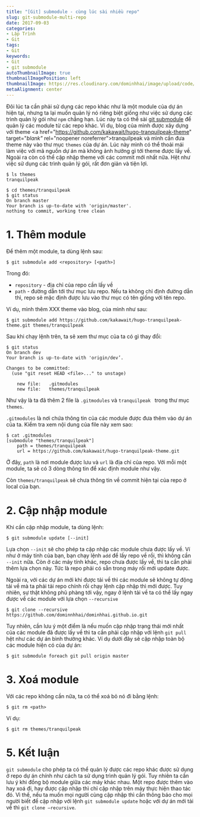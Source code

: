 ```yaml
---
title: "[Git] submodule - cùng lúc sài nhiều repo"
slug: git-submodule-multi-repo
date: 2017-09-03
categories:
- Lập Trình
- Git
tags:
- Git
keywords:
- Git
- git submodule
autoThumbnailImage: true
thumbnailImagePosition: left
thumbnailImage: https://res.cloudinary.com/dominhhai/image/upload/code/git.png
metaAlignment: center
---
```

Đôi lúc ta cần phải sử dụng các repo khác như là một module của dự án hiện tại,
nhưng ta lại muốn quản lý nó riêng biệt giống như việc sử dụng các trình quản lý
gói như `npm` chẳng hạn.
Lúc này ta có thể sài <a href=“https://git-scm.com/docs/git-submodule” target=“_blank”>git submodule</a> để quản lý các module từ các repo khác.
Ví dụ, blog của mình được xây dựng với theme <a href="https://github.com/kakawait/hugo-tranquilpeak-theme" target="_blank"_ rel="noopener noreferrer">tranquilpeak</a>
và mình cần đưa theme này vào thư mục `themes` của dự án.
Lúc này mình có thể thoải mái làm việc với mã nguồn dự án mà không ảnh hưởng gì tới theme được lấy về. Ngoài ra còn có thể cập nhập theme với các commit mới nhất nữa.
Hệt như việc sử dụng các trình quản lý gói, rất đơn giản và tiện lợi.

```
$ ls themes
tranquilpeak

$ cd themes/tranquilpeak
$ git status
On branch master
Your branch is up-to-date with 'origin/master'.
nothing to commit, working tree clean
```

# 1. Thêm module
Để thêm một module, ta dùng lệnh sau:
```
$ git submodule add <repository> [<path>]
```
Trong đó:

 * `repository` - địa chỉ của repo cần lấy về
 * `path` - đường dẫn tới thư mục lưu repo. Nếu ta không chỉ định đường dẫn thì, repo sẽ mặc định được lưu vào thư mục có tên giống với tên repo.

Ví dụ, mình thêm XXX theme vào blog, của mình như sau:
```
$ git submodule add https://github.com/kakawait/hugo-tranquilpeak-theme.git themes/tranquilpeak

```
Sau khi chạy lệnh trên, ta sẽ xem thư mục của ta có gì thay đổi:
```
$ git status
On branch dev
Your branch is up-to-date with 'origin/dev’.

Changes to be committed:
  (use "git reset HEAD <file>..." to unstage)

	new file:   .gitmodules
	new file:   themes/tranquilpeak
```
Như vậy là ta đã thêm 2 file là `.gitmodules` và `tranquilpeak ` trong thư mục `themes`.

`.gitmodules` là nơi chứa thông tin của các module được đưa thêm vào dự án của ta.
Kiểm tra xem nội dung của file này xem sao:
```
$ cat .gitmodules
[submodule "themes/tranquilpeak"]
	path = themes/tranquilpeak
	url = https://github.com/kakawait/hugo-tranquilpeak-theme.git
```
Ở đây, `path` là nơi module được lưu và `url` là địa chỉ của repo.
Với mỗi một module, ta sẽ có 3 dòng thông tin để xác định module như vậy.

Còn `themes/tranquilpeak` sẽ chưa thông tin về commit hiện tại của repo ở local của bạn.

# 2. Cập nhập module
Khi cần cập nhập module, ta dùng lệnh:
```
$ git submodule update [--init]
```

Lựa chọn `--init` sẽ cho phép ta cập nhập các module chưa được lấy về.
Ví như ở máy tính của bạn, bạn chạy lệnh `add` để lấy repo về rồi,
thì không cần `--init` nữa.
Còn ở các máy tính khác, repo chưa được lấy về,
thì ta cần phải thêm lựa chọn này.
Tức là repo phải có sẵn trong máy rồi mới update được.

Ngoài ra, với các dự án mới khi được tải về thì các module sẽ không tự động tải về mà ta phải tải repo chính rồi chạy lệnh cập nhập thì mới được.
Tuy nhiên, sự thật không phũ phàng tới vậy,
ngay ở lệnh tải về ta có thể lấy ngay được về các module với lựa chọn `--recursive`

```
$ git clone --recursive https://github.com/dominnhhai/dominhhai.github.io.git
```

Tuy nhiên, cần lưu ý một điểm là nếu muốn cập nhập trạng thái mới nhất của
các module đã được lấy về thì ta cần phải cập nhập với lệnh `git pull`
hệt như các dự án bình thường khác.
Ví dụ dưới đây sẽ cập nhập toàn bộ các module hiện có của dự án:

```
$ git submodule foreach git pull origin master
```

# 3. Xoá module
Với các repo không cần nữa, ta có thể xoá bỏ nó đi bằng lệnh:
```
$ git rm <path>
```

Ví dụ:
```
$ git rm themes/tranquilpeak
```

# 5. Kết luận
`git submodule` cho phép ta có thể quản lý được các repo khác được sử dụng ở repo dự án chính như cách ta sử dụng trình quản lý gói.
Tuy nhiên ta cần lưu ý khi đồng bộ module giữa các máy khác nhau.
Một repo được thêm vào hay xoá đi, hay được cập nhập thì chỉ cập nhập trên máy thực hiện thao tác đó.
Vì thế, nếu ta muốn mọi người cùng cập nhập thì cần thông báo cho mọi người biết để cập nhập với lệnh `git submodule update` hoặc với dự án mới tải về thì `git clone —recursive`.
